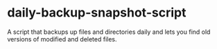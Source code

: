 daily-backup-snapshot-script
============================

A script that backups up files and directories daily and lets you find old versions of modified and deleted files.

